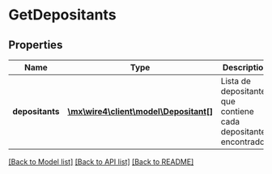 # GetDepositants

## Properties
Name | Type | Description | Notes
------------ | ------------- | ------------- | -------------
**depositants** | [**\mx\wire4\client\model\Depositant[]**](Depositant.md) | Lista de depositantes que contiene cada depositante encontrado | 

[[Back to Model list]](../../README.md#documentation-for-models) [[Back to API list]](../../README.md#documentation-for-api-endpoints) [[Back to README]](../../README.md)

